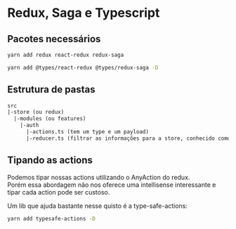 # Redux, Saga e Typescript

## Pacotes necessários

```sh
yarn add redux react-redux redux-saga
```

```sh
yarn add @types/react-redux @types/redux-saga -D
```

## Estrutura de pastas

```txt
src
|-store (ou redux)
  |-modules (ou features)
    |-auth
      |-actions.ts (tem um type e um payload)
      |-reducer.ts (filtrar as informações para a store, conhecido como Dispatcher)
```

## Tipando as actions

Podemos tipar nossas actions utilizando o AnyAction do redux. <br>
Porém essa abordagem não nos oferece uma intellisense interessante e tipar cada action
pode ser custoso.

Um lib que ajuda bastante nesse quisto é a type-safe-actions:

```sh
yarn add typesafe-actions -D
```

